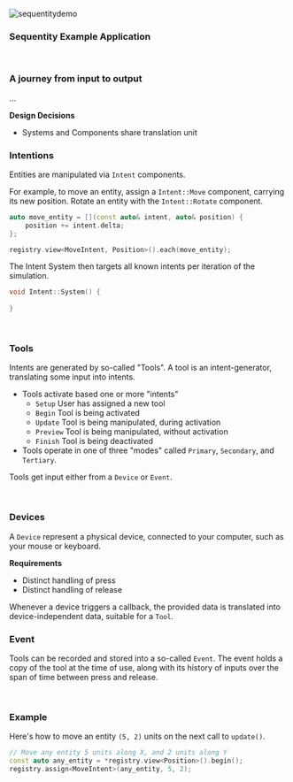 ![sequentitydemo](https://user-images.githubusercontent.com/2152766/72178092-0fd92e80-33da-11ea-9806-2d336cf596e5.gif)

### Sequentity Example Application

<br>

### A journey from input to output

...

**Design Decisions**

- Systems and Components share translation unit


### Intentions

Entities are manipulated via `Intent` components.

For example, to move an entity, assign a `Intent::Move` component, carrying its new position. Rotate an entity with the `Intent::Rotate` component.

```cpp
auto move_entity = [](const auto& intent, auto& position) {
    position += intent.delta;
};

registry.view<MoveIntent, Position>().each(move_entity);
```

The Intent System then targets all known intents per iteration of the simulation.

```cpp
void Intent::System() {
    
}
```

<br>

### Tools

Intents are generated by so-called "Tools". A tool is an intent-generator, translating some input into intents.

- Tools activate based one or more "intents"
    - `Setup` User has assigned a new tool
    - `Begin` Tool is being activated
    - `Update` Tool is being manipulated, during activation
    - `Preview` Tool is being manipulated, without activation
    - `Finish` Tool is being deactivated
- Tools operate in one of three "modes" called `Primary`, `Secondary`, and `Tertiary`.

Tools get input either from a `Device` or `Event`.

<br>

### Devices

A `Device` represent a physical device, connected to your computer, such as your mouse or keyboard.

**Requirements**

- Distinct handling of press
- Distinct handling of release

Whenever a device triggers a callback, the provided data is translated into device-independent data, suitable for a `Tool`.

### Event

Tools can be recorded and stored into a so-called `Event`. The event holds a copy of the tool at the time of use, along with its history of inputs over the span of time between press and release.

<br>

### Example

Here's how to move an entity `(5, 2)` units on the next call to `update()`.

```cpp
// Move any entity 5 units along X, and 2 units along Y
const auto any_entity = *registry.view<Position>().begin();
registry.assign<MoveIntent>(any_entity, 5, 2);
```